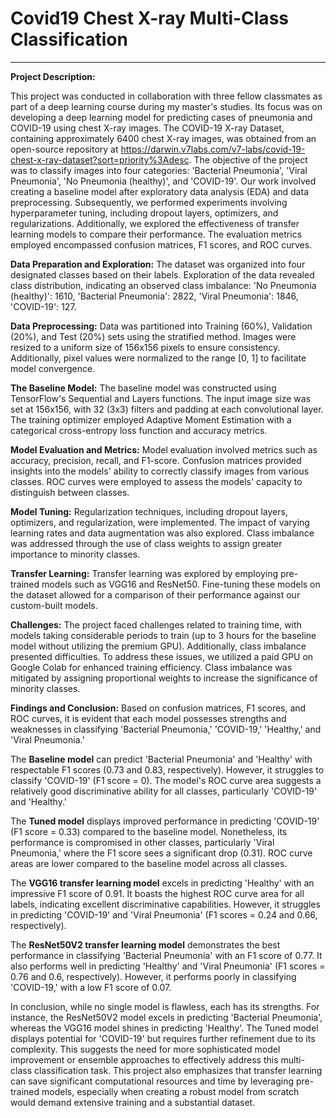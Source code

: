
# Covid19 Chest X-ray Multi-Class Classification
---

**Project Description:**

This project was conducted in collaboration with three fellow classmates as part of a deep learning course during my master's studies. Its focus was on developing a deep learning model for predicting cases of pneumonia and COVID-19 using chest X-ray images. The COVID-19 X-ray Dataset, containing approximately 6400 chest X-ray images, was obtained from an open-source repository at https://darwin.v7labs.com/v7-labs/covid-19-chest-x-ray-dataset?sort=priority%3Adesc. The objective of the project was to classify images into four categories: 'Bacterial Pneumonia', 'Viral Pneumonia', 'No Pneumonia (healthy)', and 'COVID-19'. Our work involved creating a baseline model after exploratory data analysis (EDA) and data preprocessing. Subsequently, we performed experiments involving hyperparameter tuning, including dropout layers, optimizers, and regularizations. Additionally, we explored the effectiveness of transfer learning models to compare their performance. The evaluation metrics employed encompassed confusion matrices, F1 scores, and ROC curves.

**Data Preparation and Exploration:**
The dataset was organized into four designated classes based on their labels. Exploration of the data revealed class distribution, indicating an observed class imbalance: 'No Pneumonia (healthy)': 1610, 'Bacterial Pneumonia': 2822, 'Viral Pneumonia': 1846, 'COVID-19': 127.

**Data Preprocessing:**
Data was partitioned into Training (60%), Validation (20%), and Test (20%) sets using the stratified method. Images were resized to a uniform size of 156x156 pixels to ensure consistency. Additionally, pixel values were normalized to the range [0, 1] to facilitate model convergence.

**The Baseline Model:**
The baseline model was constructed using TensorFlow's Sequential and Layers functions. The input image size was set at 156x156, with 32 (3x3) filters and padding at each convolutional layer. The training optimizer employed Adaptive Moment Estimation with a categorical cross-entropy loss function and accuracy metrics.

**Model Evaluation and Metrics:**
Model evaluation involved metrics such as accuracy, precision, recall, and F1-score. Confusion matrices provided insights into the models' ability to correctly classify images from various classes. ROC curves were employed to assess the models' capacity to distinguish between classes.

**Model Tuning:**
Regularization techniques, including dropout layers, optimizers, and regularization, were implemented. The impact of varying learning rates and data augmentation was also explored. Class imbalance was addressed through the use of class weights to assign greater importance to minority classes.

**Transfer Learning:**
Transfer learning was explored by employing pre-trained models such as VGG16 and ResNet50. Fine-tuning these models on the dataset allowed for a comparison of their performance against our custom-built models.

**Challenges:**
The project faced challenges related to training time, with models taking considerable periods to train (up to 3 hours for the baseline model without utilizing the premium GPU). Additionally, class imbalance presented difficulties. To address these issues, we utilized a paid GPU on Google Colab for enhanced training efficiency. Class imbalance was mitigated by assigning proportional weights to increase the significance of minority classes.

**Findings and Conclusion:**
Based on confusion matrices, F1 scores, and ROC curves, it is evident that each model possesses strengths and weaknesses in classifying 'Bacterial Pneumonia,' 'COVID-19,' 'Healthy,' and 'Viral Pneumonia.'

The **Baseline model** can predict 'Bacterial Pneumonia' and 'Healthy' with respectable F1 scores (0.73 and 0.83, respectively). However, it struggles to classify 'COVID-19' (F1 score = 0). The model's ROC curve area suggests a relatively good discriminative ability for all classes, particularly 'COVID-19' and 'Healthy.'

The **Tuned model** displays improved performance in predicting 'COVID-19' (F1 score = 0.33) compared to the baseline model. Nonetheless, its performance is compromised in other classes, particularly 'Viral Pneumonia,' where the F1 score sees a significant drop (0.31). ROC curve areas are lower compared to the baseline model across all classes.

The **VGG16 transfer learning model** excels in predicting 'Healthy' with an impressive F1 score of 0.91. It boasts the highest ROC curve area for all labels, indicating excellent discriminative capabilities. However, it struggles in predicting 'COVID-19' and 'Viral Pneumonia' (F1 scores = 0.24 and 0.66, respectively).

The **ResNet50V2 transfer learning model** demonstrates the best performance in classifying 'Bacterial Pneumonia' with an F1 score of 0.77. It also performs well in predicting 'Healthy' and 'Viral Pneumonia' (F1 scores = 0.76 and 0.6, respectively). However, it performs poorly in classifying 'COVID-19,' with a low F1 score of 0.07.

In conclusion, while no single model is flawless, each has its strengths. For instance, the ResNet50V2 model excels in predicting 'Bacterial Pneumonia', whereas the VGG16 model shines in predicting 'Healthy'. The Tuned model displays potential for 'COVID-19' but requires further refinement due to its complexity. This suggests the need for more sophisticated model improvement or ensemble approaches to effectively address this multi-class classification task. This project also emphasizes that transfer learning can save significant computational resources and time by leveraging pre-trained models, especially when creating a robust model from scratch would demand extensive training and a substantial dataset.
